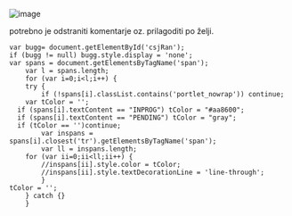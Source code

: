 ![image](https://github.com/user-attachments/assets/e2925549-8783-4099-89e0-ca783aa7ce46)

potrebno je odstraniti komentarje oz. prilagoditi po želji.

```
var bugg= document.getElementById('csjRan');
if (bugg != null) bugg.style.display = 'none';
var spans = document.getElementsByTagName('span');
	var l = spans.length;
	for (var i=0;i<l;i++) {
	try {
		if (!spans[i].classList.contains('portlet_nowrap')) continue;
    var tColor = '';
  if (spans[i].textContent == "INPROG") tColor = "#aa8600";
  if (spans[i].textContent == "PENDING") tColor = "gray";
  if (tColor == '')continue;
		var inspans = spans[i].closest('tr').getElementsByTagName('span');
		var ll = inspans.length;
	for (var ii=0;ii<ll;ii++) {
		//inspans[ii].style.color = tColor;
		//inspans[ii].style.textDecorationLine = 'line-through';
		}
tColor = '';
	} catch {}	
	}
``` 
